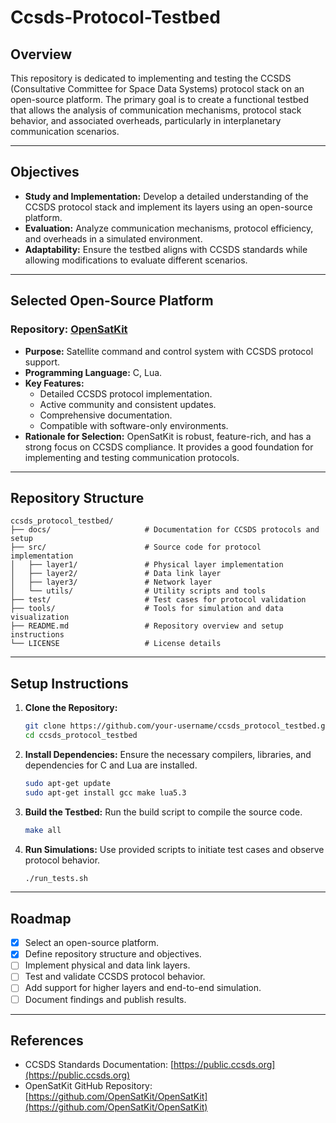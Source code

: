 # Ccsds-Protocol-Testbed

## Overview
This repository is dedicated to implementing and testing the CCSDS (Consultative Committee for Space Data Systems) protocol stack on an open-source platform. The primary goal is to create a functional testbed that allows the analysis of communication mechanisms, protocol stack behavior, and associated overheads, particularly in interplanetary communication scenarios.

---

## Objectives
- **Study and Implementation:** Develop a detailed understanding of the CCSDS protocol stack and implement its layers using an open-source platform.
- **Evaluation:** Analyze communication mechanisms, protocol efficiency, and overheads in a simulated environment.
- **Adaptability:** Ensure the testbed aligns with CCSDS standards while allowing modifications to evaluate different scenarios.

---

## Selected Open-Source Platform
### Repository: [OpenSatKit](https://github.com/OpenSatKit/OpenSatKit)
- **Purpose:** Satellite command and control system with CCSDS protocol support.
- **Programming Language:** C, Lua.
- **Key Features:**
  - Detailed CCSDS protocol implementation.
  - Active community and consistent updates.
  - Comprehensive documentation.
  - Compatible with software-only environments.
- **Rationale for Selection:** OpenSatKit is robust, feature-rich, and has a strong focus on CCSDS compliance. It provides a good foundation for implementing and testing communication protocols.

---

## Repository Structure
```plaintext
ccsds_protocol_testbed/
├── docs/                     # Documentation for CCSDS protocols and setup
├── src/                      # Source code for protocol implementation
│   ├── layer1/               # Physical layer implementation
│   ├── layer2/               # Data link layer
│   ├── layer3/               # Network layer
│   └── utils/                # Utility scripts and tools
├── test/                     # Test cases for protocol validation
├── tools/                    # Tools for simulation and data visualization
├── README.md                 # Repository overview and setup instructions
└── LICENSE                   # License details
```

---

## Setup Instructions
1. **Clone the Repository:**
   ```bash
   git clone https://github.com/your-username/ccsds_protocol_testbed.git
   cd ccsds_protocol_testbed
   ```

2. **Install Dependencies:**
   Ensure the necessary compilers, libraries, and dependencies for C and Lua are installed.
   ```bash
   sudo apt-get update
   sudo apt-get install gcc make lua5.3
   ```

3. **Build the Testbed:**
   Run the build script to compile the source code.
   ```bash
   make all
   ```

4. **Run Simulations:**
   Use provided scripts to initiate test cases and observe protocol behavior.
   ```bash
   ./run_tests.sh
   ```

---

## Roadmap
- [x] Select an open-source platform.
- [x] Define repository structure and objectives.
- [ ] Implement physical and data link layers.
- [ ] Test and validate CCSDS protocol behavior.
- [ ] Add support for higher layers and end-to-end simulation.
- [ ] Document findings and publish results.

---

## References
- CCSDS Standards Documentation: [https://public.ccsds.org](https://public.ccsds.org)
- OpenSatKit GitHub Repository: [https://github.com/OpenSatKit/OpenSatKit](https://github.com/OpenSatKit/OpenSatKit)
